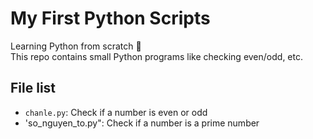 # My First Python Scripts

Learning Python from scratch 🚀  
This repo contains small Python programs like checking even/odd, etc.

## File list
- `chanle.py`: Check if a number is even or odd
- 'so_nguyen_to.py": Check if a number is a prime number
